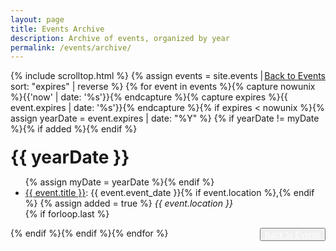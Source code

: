 ```yaml
---
layout: page
title: Events Archive
description: Archive of events, organized by year
permalink: /events/archive/
---
```


<div class="row">
    <div class="col-md-12">
       <a style="float:right" type="button" class="btn btn-sm btn-warning" href="{{ site.baseurl }}/events/">Back to Events</a>
    </div>
</div>

{% include scrolltop.html %}
{% assign events = site.events | sort: "expires" | reverse %}
{% for event in events %}{% capture nowunix %}{{'now' | date: '%s'}}{% endcapture %}{% capture expires %}{{ event.expires | date: '%s'}}{% endcapture %}{% if expires < nowunix %}{% assign yearDate = event.expires | date: "%Y" %}
{% if yearDate != myDate %}{% if added %}</ul>{% endif %}
<h1 style="margin-top:20px; margin-bottom:10px">{{ yearDate }}</h1>
<ul>{% assign myDate = yearDate %}{% endif %}
   <li><a href="{{ site.baseurl }}{{ event.url }}">{{ event.title }}</a>: {{ event.event_date }}{% if event.location %},{% endif %} {% assign added = true %} <em>{{ event.location }}</em></li>
 {% if forloop.last %}</ul>{% endif %}{% endif %}{% endfor %}

<button class="btn btn-primary" style="float:right;">
  <a href="{{ site.baseurl }}/events/" style="color:white">Back to Events</a></button>
